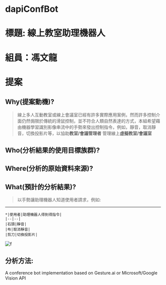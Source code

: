 # dapiConfBot
# 標題: 線上教室助理機器人
# 組員：馮文龍
# 提案
## Why(提案動機)?
> 線上多人互動教室或線上會議室已經有許多實際應用案例，然而許多控制介面仍然侷限於傳統的滑鼠控制，並不符合人類自然表達的方式，本組希望藉由機器學習識別影像串流中的手勢來發出控制指令，例如，靜音，取消靜音，切換投影片等，以協助**教室/會議管理者** 管理線上**虛擬教室/會議室**
## Who(分析結果的使用目標族群)?
## Where(分析的原始資料來源)?
## What(預計的分析結果)?
>以手勢讓助理機器人知道使用者請求，例如: 
>
-------------------------------------------------
~~~
*|使用者|助理機器人得到得指令| 
|--|--| 
|石頭|靜音| 
|布|取消靜音| 
|剪刀|切換投影片|  
~~~



![f]( https://www.theguardian.com/science/gallery/2010/dec/12/what-hand-gestures-mean#img-1 "hand" )


## 分析方法:

A conference bot implementation based on Gesture.ai or Microsoft/Google Vision API
